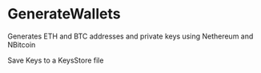 # GenerateWallets
Generates ETH and BTC addresses and private keys using Nethereum and NBitcoin

Save Keys to a KeysStore file
